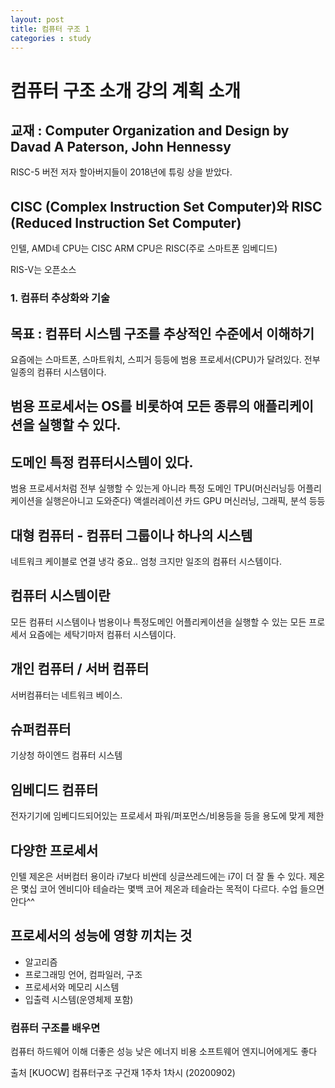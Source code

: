 ```yaml
---
layout: post
title: 컴퓨터 구조 1
categories : study
---
```


# 컴퓨터 구조 소개	강의 계획 소개

## 교재 : Computer Organization and Design by Davad A Paterson, John Hennessy
RISC-5 버전
저자 할아버지들이 2018년에 튜링 상을 받았다.

## CISC (Complex Instruction Set Computer)와 RISC (Reduced Instruction Set Computer)
인텔, AMD네 CPU는 CISC
ARM CPU은 RISC(주로 스마트폰 임베디드)

RIS-V는 오픈소스



### 1. 컴퓨터 추상화와 기술

## 목표 : 컴퓨터 시스템 구조를  추상적인 수준에서 이해하기

요즘에는 스마트폰, 스마트워치, 스피거 등등에 범용 프로세서(CPU)가 달려있다.
전부 일종의 컴퓨터 시스템이다.

## 범용 프로세서는 OS를 비롯하여 모든 종류의 애플리케이션을 실행할 수 있다.

## 도메인 특정 컴퓨터시스템이 있다.
범용 프로세서처럼 전부 실행할 수 있는게 아니라 특정 도메인
TPU(머신러닝등 어플리케이션을 실행은아니고 도와준다)
액셀러레이션 카드
GPU 머신러닝, 그래픽, 분석 등등

## 대형 컴퓨터 - 컴퓨터 그룹이나 하나의 시스템
네트워크 케이블로 연결
냉각 중요..
엄청 크지만 일조의 컴퓨터 시스템이다.

## 컴퓨터 시스템이란
모든 컴퓨터 시스템이나 범용이나 특정도메인 어플리케이션을 실행할 수 있는 모든 프로세서
요즘에는 세탁기마저 컴퓨터 시스템이다.


## 개인 컴퓨터 / 서버 컴퓨터
서버컴퓨터는 네트워크 베이스.
## 슈퍼컴퓨터
기상청
하이엔드 컴퓨터 시스템
## 임베디드 컴퓨터
전자기기에 임베디드되어있는 프로세서
파워/퍼포먼스/비용등을 등을 용도에 맞게 제한

## 다양한 프로세서
인텔 제온은 서버컴터 용이라 i7보다 비싼데 싱글쓰레드에는 i7이 더 잘 돌 수 있다.
제온은 몇십 코어
엔비디아 테슬라는 몇백 코어
제온과 테슬라는 목적이 다르다.
수업 들으면 안다^^

## 프로세서의 성능에 영향 끼치는 것
- 알고리즘
- 프로그래밍 언어, 컴파일러, 구조
- 프로세서와 메모리 시스템
- 입출력 시스템(운영체제 포함)

### 컴퓨터 구조를 배우면
컴퓨터 하드웨어 이해
더좋은 성능
낮은 에너지 비용
소프트웨어 엔지니어에게도 좋다


출처 [KUOCW] 컴퓨터구조 구건재 1주차 1차시 (20200902)